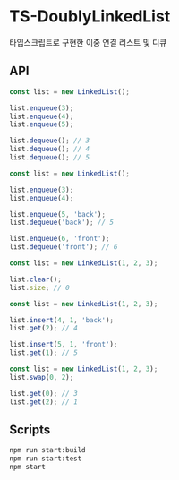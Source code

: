 # TS-DoublyLinkedList

타입스크립트로 구현한 이중 연결 리스트 및 디큐

## API

```js
const list = new LinkedList();

list.enqueue(3);
list.enqueue(4);
list.enqueue(5);

list.dequeue(); // 3
list.dequeue(); // 4
list.dequeue(); // 5
```

```js
const list = new LinkedList();

list.enqueue(3);
list.enqueue(4);

list.enqueue(5, 'back');
list.dequeue('back'); // 5

list.enqueue(6, 'front');
list.dequeue('front'); // 6
```

```js
const list = new LinkedList(1, 2, 3);

list.clear();
list.size; // 0
```

```js
const list = new LinkedList(1, 2, 3);

list.insert(4, 1, 'back');
list.get(2); // 4

list.insert(5, 1, 'front');
list.get(1); // 5
```

```js
const list = new LinkedList(1, 2, 3);
list.swap(0, 2);

list.get(0); // 3
list.get(2); // 1
```

## Scripts

```bash
npm run start:build
npm run start:test
npm start
```
